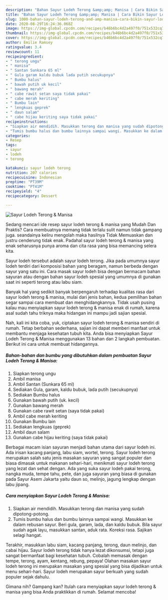 ```yaml
---
description: "Bahan Sayur Lodeh Terong &amp;amp; Manisa | Cara Bikin Sayur Lodeh Terong &amp;amp; Manisa Yang Bikin Ngiler"
title: "Bahan Sayur Lodeh Terong &amp;amp; Manisa | Cara Bikin Sayur Lodeh Terong &amp;amp; Manisa Yang Bikin Ngiler"
slug: 1000-bahan-sayur-lodeh-terong-and-amp-manisa-cara-bikin-sayur-lodeh-terong-and-amp-manisa-yang-bikin-ngiler
date: 2020-08-29T16:24:36.068Z
image: https://img-global.cpcdn.com/recipes/b46b6bc4d2a497f0/751x532cq70/sayur-lodeh-terong-manisa-foto-resep-utama.jpg
thumbnail: https://img-global.cpcdn.com/recipes/b46b6bc4d2a497f0/751x532cq70/sayur-lodeh-terong-manisa-foto-resep-utama.jpg
cover: https://img-global.cpcdn.com/recipes/b46b6bc4d2a497f0/751x532cq70/sayur-lodeh-terong-manisa-foto-resep-utama.jpg
author: Emilie Ramsey
ratingvalue: 3.4
reviewcount: 11
recipeingredient:
- " terong ungu"
- " manisa"
- " Santan Sunkara 65 ml"
- " Gula garam kaldu bubuk lada putih secukupnya"
- " Bumbu halus"
- " bawah putih uk kecil"
- " bawang merah"
- " cabe rawit setan saya tidak pakai"
- " cabe merah keriting"
- " Bumbu lain"
- " lengkuas geprek"
- " daun salam"
- " cabe hijau keriting saya tidak pakai"
recipeinstructions:
- "Siapkan air mendidih. Masukkan terong dan manisa yang sudah dipotong-potong."
- "Tumis bumbu halus dan bumbu lainnya sampai wangi. Masukkan ke dalam rebusan sayur. Beri gula, garam, lada, dan kaldu bubuk. Bila sayur sudah agak layu, masukkan santan, aduk rata. Koreksi rasa. Sajikan selagi hangat."
categories:
- Resep
tags:
- sayur
- lodeh
- terong

katakunci: sayur lodeh terong 
nutrition: 207 calories
recipecuisine: Indonesian
preptime: "PT39M"
cooktime: "PT41M"
recipeyield: "4"
recipecategory: Dessert

---
```



![Sayur Lodeh Terong &amp; Manisa](https://img-global.cpcdn.com/recipes/b46b6bc4d2a497f0/751x532cq70/sayur-lodeh-terong-manisa-foto-resep-utama.jpg)

Sedang mencari ide resep sayur lodeh terong &amp; manisa yang Mudah Dan Praktis? Cara membuatnya memang tidak terlalu sulit namun tidak gampang juga. seandainya keliru mengolah maka hasilnya Tidak Memuaskan dan justru cenderung tidak enak. Padahal sayur lodeh terong &amp; manisa yang enak seharusnya punya aroma dan cita rasa yang bisa memancing selera kita.

Sayur lodeh tersebut adalah sayur lodeh terong. Jika pada umumnya sayur lodeh terdiri dari komposisi bahan yang beragam, namun berbeda dengan sayur yang satu ini. Cara masak sayur lodeh bisa dengan bermacam bahan sayuran atau dengan bahan sayur lodeh spesial yang umumnya di gunakan saat ini seperti terong atau labu siam.

Banyak hal yang sedikit banyak berpengaruh terhadap kualitas rasa dari sayur lodeh terong &amp; manisa, mulai dari jenis bahan, kedua pemilihan bahan segar sampai cara membuat dan menghidangkannya. Tidak usah pusing kalau mau menyiapkan sayur lodeh terong &amp; manisa enak di rumah, karena asal sudah tahu triknya maka hidangan ini mampu jadi sajian spesial.


Nah, kali ini kita coba, yuk, ciptakan sayur lodeh terong &amp; manisa sendiri di rumah. Tetap berbahan sederhana, sajian ini dapat memberi manfaat untuk membantu menjaga kesehatan tubuh kita. Anda bisa menyiapkan Sayur Lodeh Terong &amp; Manisa menggunakan 13 bahan dan 2 langkah pembuatan. Berikut ini cara untuk membuat hidangannya.

<!--inarticleads1-->

##### Bahan-bahan dan bumbu yang dibutuhkan dalam pembuatan Sayur Lodeh Terong &amp; Manisa:

1. Siapkan  terong ungu
1. Ambil  manisa
1. Ambil  Santan (Sunkara 65 ml)
1. Sediakan  Gula, garam, kaldu bubuk, lada putih (secukupnya)
1. Sediakan  Bumbu halus
1. Gunakan  bawah putih (uk. kecil)
1. Gunakan  bawang merah
1. Gunakan  cabe rawit setan (saya tidak pakai)
1. Ambil  cabe merah keriting
1. Gunakan  Bumbu lain
1. Sediakan  lengkuas (geprek)
1. Ambil  daun salam
1. Gunakan  cabe hijau keriting (saya tidak pakai)


Berbagai macam isian sayuran menjadi bahan utama dari sayur lodeh ini. Ada irisan kacang panjang, labu siam, wortel, terong. Sayur lodeh terong merupakan salah satu jenis masakan sayuran yang sangat populer dan biasa dimasak untuk makanan sehari-hari, menikmati sayur lodeh terong yang lezat dan sehat dengan. Ada yang suka sayur lodeh pakai terong, nangka muda, tempe tahu, pete, dan juga sayuran yang biasa di gunakan pada Sayur Asem Jakarta yaitu daun so, melinjo, jagung lengkap dengan labu jipang. 

<!--inarticleads2-->

##### Cara menyiapkan Sayur Lodeh Terong &amp; Manisa:

1. Siapkan air mendidih. Masukkan terong dan manisa yang sudah dipotong-potong.
1. Tumis bumbu halus dan bumbu lainnya sampai wangi. Masukkan ke dalam rebusan sayur. Beri gula, garam, lada, dan kaldu bubuk. Bila sayur sudah agak layu, masukkan santan, aduk rata. Koreksi rasa. Sajikan selagi hangat.


Terakhir, masukkan labu siam, kacang panjang, terong, daun melinjo, dan cabai hijau. Sayur lodeh terong tidak hanya lezat dikonsumsi, tetapi juga sangat bermanfaat bagi kesehatan tubuh. Cobalah memasak dengan tempe, terong, ayam, kentang, rebung, pepaya! Olahan masakan sayur lodeh terong ini merupakan masakan yang spesial yang bisa dijadikan untuk menu sehari-hari. Sayur lodeh merupakan sayur berkuah yang sudah populer sejak dahulu. 

Gimana nih? Gampang kan? Itulah cara menyiapkan sayur lodeh terong &amp; manisa yang bisa Anda praktikkan di rumah. Selamat mencoba!
